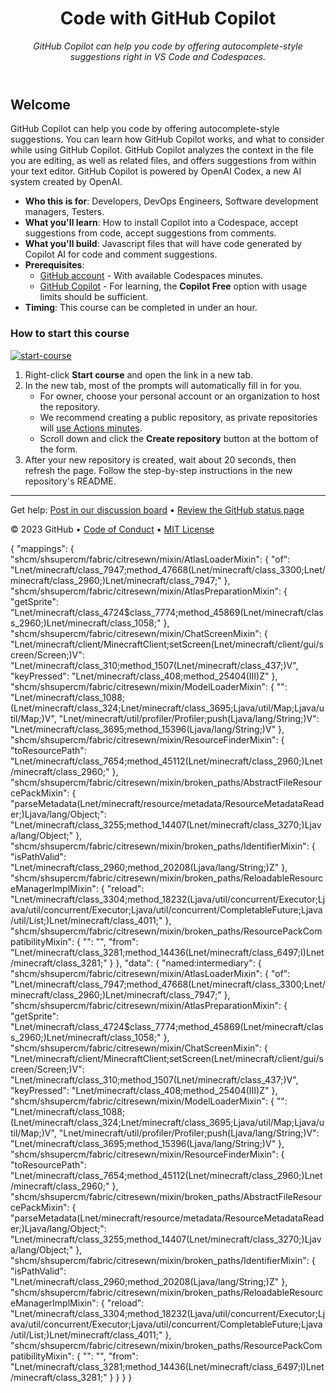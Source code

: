 <header>

<!--
  <<< Author notes: Course header >>>
  Read <https://skills.github.com/quickstart> for more information about how to build courses using this template.
  Include a 1280×640 image, course name in sentence case, and a concise description in emphasis.
  In your repository settings: enable template repository, add your 1280×640 social image, auto delete head branches.
  Next to "About", add description & tags; disable releases, packages, & environments.
  Add your open source license, GitHub uses the MIT license.
-->

# Code with GitHub Copilot

_GitHub Copilot can help you code by offering autocomplete-style suggestions right in VS Code and Codespaces._

</header>

<!--
  <<< Author notes: Course start >>>
  Include start button, a note about Actions minutes,
  and tell the learner why they should take the course.
-->

## Welcome

GitHub Copilot can help you code by offering autocomplete-style suggestions. You can learn how GitHub Copilot works, and what to consider while using GitHub Copilot. GitHub Copilot analyzes the context in the file you are editing, as well as related files, and offers suggestions from within your text editor. GitHub Copilot is powered by OpenAI Codex, a new AI system created by OpenAI.

- **Who this is for**: Developers, DevOps Engineers, Software development managers, Testers.
- **What you'll learn**: How to install Copilot into a Codespace, accept suggestions from code, accept suggestions from comments.
- **What you'll build**: Javascript files that will have code generated by Copilot AI for code and comment suggestions.
- **Prerequisites**: 
  - [GitHub account](https://github.com/login) - With available Codespaces minutes.
  - [GitHub Copilot](https://github.com/github-copilot/signup) - For learning, the **Copilot Free** option with usage limits should be sufficient.
- **Timing**: This course can be completed in under an hour.

### How to start this course

<!-- For start course, run in JavaScript:
'https://github.com/new?' + new URLSearchParams({
  template_owner: 'skills',
  template_name: 'copilot-codespaces-vscode',
  owner: '@me',
  name: 'skills-copilot-codespaces-vscode',
  description: 'My clone repository',
  visibility: 'public',
}).toString()
-->

[![start-course](https://user-images.githubusercontent.com/1221423/235727646-4a590299-ffe5-480d-8cd5-8194ea184546.svg)](https://github.com/new?template_owner=skills&template_name=copilot-codespaces-vscode&owner=%40me&name=skills-copilot-codespaces-vscode&description=My+clone+repository&visibility=public)

1. Right-click **Start course** and open the link in a new tab.
2. In the new tab, most of the prompts will automatically fill in for you.
   - For owner, choose your personal account or an organization to host the repository.
   - We recommend creating a public repository, as private repositories will [use Actions minutes](https://docs.github.com/en/billing/managing-billing-for-github-actions/about-billing-for-github-actions).
   - Scroll down and click the **Create repository** button at the bottom of the form.
3. After your new repository is created, wait about 20 seconds, then refresh the page. Follow the step-by-step instructions in the new repository's README.

<footer>

<!--
  <<< Author notes: Footer >>>
  Add a link to get support, GitHub status page, code of conduct, license link.
-->

---

Get help: [Post in our discussion board](https://github.com/orgs/skills/discussions/categories/code-with-copilot) &bull; [Review the GitHub status page](https://www.githubstatus.com/)

&copy; 2023 GitHub &bull; [Code of Conduct](https://www.contributor-covenant.org/version/2/1/code_of_conduct/code_of_conduct.md) &bull; [MIT License](https://gh.io/mit)

</footer>
{
  "mappings": {
    "shcm/shsupercm/fabric/citresewn/mixin/AtlasLoaderMixin": {
      "of": "Lnet/minecraft/class_7947;method_47668(Lnet/minecraft/class_3300;Lnet/minecraft/class_2960;)Lnet/minecraft/class_7947;"
    },
    "shcm/shsupercm/fabric/citresewn/mixin/AtlasPreparationMixin": {
      "getSprite": "Lnet/minecraft/class_4724$class_7774;method_45869(Lnet/minecraft/class_2960;)Lnet/minecraft/class_1058;"
    },
    "shcm/shsupercm/fabric/citresewn/mixin/ChatScreenMixin": {
      "Lnet/minecraft/client/MinecraftClient;setScreen(Lnet/minecraft/client/gui/screen/Screen;)V": "Lnet/minecraft/class_310;method_1507(Lnet/minecraft/class_437;)V",
      "keyPressed": "Lnet/minecraft/class_408;method_25404(III)Z"
    },
    "shcm/shsupercm/fabric/citresewn/mixin/ModelLoaderMixin": {
      "<init>": "Lnet/minecraft/class_1088;<init>(Lnet/minecraft/class_324;Lnet/minecraft/class_3695;Ljava/util/Map;Ljava/util/Map;)V",
      "Lnet/minecraft/util/profiler/Profiler;push(Ljava/lang/String;)V": "Lnet/minecraft/class_3695;method_15396(Ljava/lang/String;)V"
    },
    "shcm/shsupercm/fabric/citresewn/mixin/ResourceFinderMixin": {
      "toResourcePath": "Lnet/minecraft/class_7654;method_45112(Lnet/minecraft/class_2960;)Lnet/minecraft/class_2960;"
    },
    "shcm/shsupercm/fabric/citresewn/mixin/broken_paths/AbstractFileResourcePackMixin": {
      "parseMetadata(Lnet/minecraft/resource/metadata/ResourceMetadataReader;)Ljava/lang/Object;": "Lnet/minecraft/class_3255;method_14407(Lnet/minecraft/class_3270;)Ljava/lang/Object;"
    },
    "shcm/shsupercm/fabric/citresewn/mixin/broken_paths/IdentifierMixin": {
      "isPathValid": "Lnet/minecraft/class_2960;method_20208(Ljava/lang/String;)Z"
    },
    "shcm/shsupercm/fabric/citresewn/mixin/broken_paths/ReloadableResourceManagerImplMixin": {
      "reload": "Lnet/minecraft/class_3304;method_18232(Ljava/util/concurrent/Executor;Ljava/util/concurrent/Executor;Ljava/util/concurrent/CompletableFuture;Ljava/util/List;)Lnet/minecraft/class_4011;"
    },
    "shcm/shsupercm/fabric/citresewn/mixin/broken_paths/ResourcePackCompatibilityMixin": {
      "<init>": "<init>",
      "from": "Lnet/minecraft/class_3281;method_14436(Lnet/minecraft/class_6497;I)Lnet/minecraft/class_3281;"
    }
  },
  "data": {
    "named:intermediary": {
      "shcm/shsupercm/fabric/citresewn/mixin/AtlasLoaderMixin": {
        "of": "Lnet/minecraft/class_7947;method_47668(Lnet/minecraft/class_3300;Lnet/minecraft/class_2960;)Lnet/minecraft/class_7947;"
      },
      "shcm/shsupercm/fabric/citresewn/mixin/AtlasPreparationMixin": {
        "getSprite": "Lnet/minecraft/class_4724$class_7774;method_45869(Lnet/minecraft/class_2960;)Lnet/minecraft/class_1058;"
      },
      "shcm/shsupercm/fabric/citresewn/mixin/ChatScreenMixin": {
        "Lnet/minecraft/client/MinecraftClient;setScreen(Lnet/minecraft/client/gui/screen/Screen;)V": "Lnet/minecraft/class_310;method_1507(Lnet/minecraft/class_437;)V",
        "keyPressed": "Lnet/minecraft/class_408;method_25404(III)Z"
      },
      "shcm/shsupercm/fabric/citresewn/mixin/ModelLoaderMixin": {
        "<init>": "Lnet/minecraft/class_1088;<init>(Lnet/minecraft/class_324;Lnet/minecraft/class_3695;Ljava/util/Map;Ljava/util/Map;)V",
        "Lnet/minecraft/util/profiler/Profiler;push(Ljava/lang/String;)V": "Lnet/minecraft/class_3695;method_15396(Ljava/lang/String;)V"
      },
      "shcm/shsupercm/fabric/citresewn/mixin/ResourceFinderMixin": {
        "toResourcePath": "Lnet/minecraft/class_7654;method_45112(Lnet/minecraft/class_2960;)Lnet/minecraft/class_2960;"
      },
      "shcm/shsupercm/fabric/citresewn/mixin/broken_paths/AbstractFileResourcePackMixin": {
        "parseMetadata(Lnet/minecraft/resource/metadata/ResourceMetadataReader;)Ljava/lang/Object;": "Lnet/minecraft/class_3255;method_14407(Lnet/minecraft/class_3270;)Ljava/lang/Object;"
      },
      "shcm/shsupercm/fabric/citresewn/mixin/broken_paths/IdentifierMixin": {
        "isPathValid": "Lnet/minecraft/class_2960;method_20208(Ljava/lang/String;)Z"
      },
      "shcm/shsupercm/fabric/citresewn/mixin/broken_paths/ReloadableResourceManagerImplMixin": {
        "reload": "Lnet/minecraft/class_3304;method_18232(Ljava/util/concurrent/Executor;Ljava/util/concurrent/Executor;Ljava/util/concurrent/CompletableFuture;Ljava/util/List;)Lnet/minecraft/class_4011;"
      },
      "shcm/shsupercm/fabric/citresewn/mixin/broken_paths/ResourcePackCompatibilityMixin": {
        "<init>": "<init>",
        "from": "Lnet/minecraft/class_3281;method_14436(Lnet/minecraft/class_6497;I)Lnet/minecraft/class_3281;"
      }
    }
  }
}
